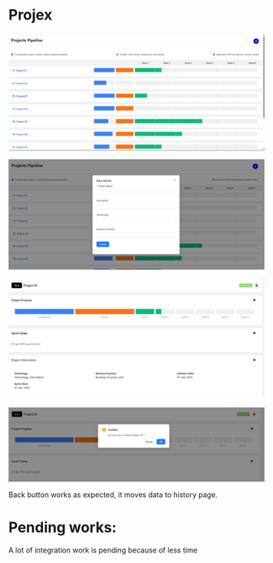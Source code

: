 # Projex

![Project Inventory Page](./demo-pages/Inventory_page.png)

![Project Creation Modal](./demo-pages/Add_project_modal.png)

![Project Details Page](./demo-pages/Project_details_page.png)

![Project Deletion Modal](./demo-pages/Project_Deletion_modal.png)

Back button works as expected, it moves data to history page.

Pending works:
========================
A lot of integration work is pending because of less time